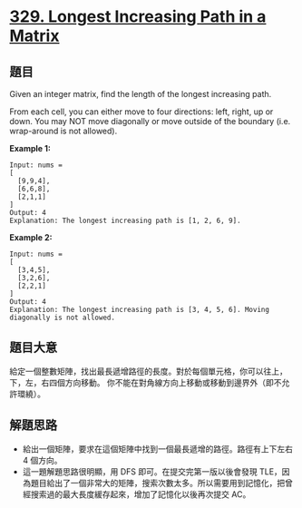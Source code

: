 # [329. Longest Increasing Path in a Matrix](https://leetcode.com/problems/longest-increasing-path-in-a-matrix/)


## 題目

Given an integer matrix, find the length of the longest increasing path.

From each cell, you can either move to four directions: left, right, up or down. You may NOT move diagonally or move outside of the boundary (i.e. wrap-around is not allowed).

**Example 1:**

    Input: nums = 
    [
      [9,9,4],
      [6,6,8],
      [2,1,1]
    ] 
    Output: 4 
    Explanation: The longest increasing path is [1, 2, 6, 9].

**Example 2:**

    Input: nums = 
    [
      [3,4,5],
      [3,2,6],
      [2,2,1]
    ] 
    Output: 4 
    Explanation: The longest increasing path is [3, 4, 5, 6]. Moving diagonally is not allowed.


## 題目大意

給定一個整數矩陣，找出最長遞增路徑的長度。對於每個單元格，你可以往上，下，左，右四個方向移動。 你不能在對角線方向上移動或移動到邊界外（即不允許環繞）。


## 解題思路


- 給出一個矩陣，要求在這個矩陣中找到一個最長遞增的路徑。路徑有上下左右 4 個方向。
- 這一題解題思路很明顯，用 DFS 即可。在提交完第一版以後會發現 TLE，因為題目給出了一個非常大的矩陣，搜索次數太多。所以需要用到記憶化，把曾經搜索過的最大長度緩存起來，增加了記憶化以後再次提交 AC。
